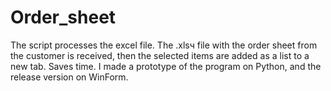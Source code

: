 # Order_sheet
The script processes the excel file.
The .xlsч file with the order sheet from the customer is received, then the selected items are added as a list to a new tab.
Saves time.
I made a prototype of the program on Python, and the release version on WinForm.
